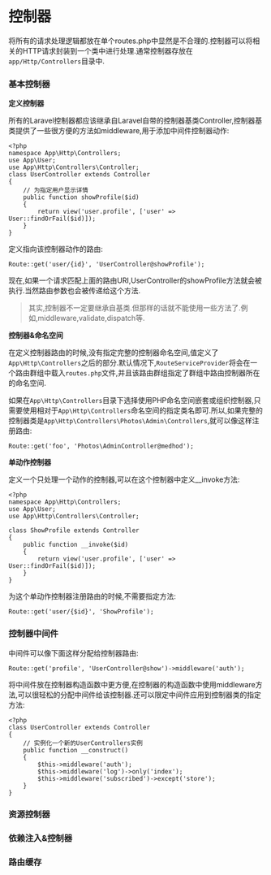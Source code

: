 # 控制器

将所有的请求处理逻辑都放在单个routes.php中显然是不合理的.控制器可以将相关的HTTP请求封装到一个类中进行处理.通常控制器存放在`app/Http/Controllers`目录中.

### 基本控制器

**定义控制器**

所有的Laravel控制器都应该继承自Laravel自带的控制器基类Controller,控制器基类提供了一些很方便的方法如middleware,用于添加中间件控制器动作:

```
<?php
namespace App\Http\Controllers;
use App\User;
use App\Http\Controllers\Controller;
class UserController extends Controller
{
    // 为指定用户显示详情
    public function showProfile($id)
    {
        return view('user.profile', ['user' => User::findOrFail($id)]);
    }
}
```

定义指向该控制器动作的路由:

```
Route::get('user/{id}', 'UserController@showProfile');
```

现在,如果一个请求匹配上面的路由URI,UserController的showProfile方法就会被执行.当然路由参数也会被传递给这个方法.

> 其实,控制器不一定要继承自基类.但那样的话就不能使用一些方法了.例如,middleware,validate,dispatch等.

**控制器&命名空间**

在定义控制器路由的时候,没有指定完整的控制器命名空间,值定义了`App\Http\Controllers`之后的部分.默认情况下,`RouteServiceProvider`将会在一个路由群组中载入`routes.php`文件,并且该路由群组指定了群组中路由控制器所在的命名空间.

如果在`App\Http\Controllers`目录下选择使用PHP命名空间嵌套或组织控制器,只需要使用相对于`App\Http\Controllers`命名空间的指定类名即可.所以,如果完整的控制器类是`App\Http\Controllers\Photos\Admin\Controllers`,就可以像这样注册路由:

```
Route::get('foo', 'Photos\AdminController@medhod');
```

**单动作控制器**

定义一个只处理一个动作的控制器,可以在这个控制器中定义\_\_invoke方法:

```
<?php
namespace App\Http\Controllers;
use App\User;
use App\Http\Controllers\Controller;

class ShowProfile extends Controller
{
    public function __invoke($id)
    {
        return view('user.profile', ['user' => User::findOrFail($id)]);
    }
}
```

为这个单动作控制器注册路由的时候,不需要指定方法:

```
Route::get('user/{$id}', 'ShowProfile');
```

### 控制器中间件

中间件可以像下面这样分配给控制器路由:

```
Route::get('profile', 'UserController@show')->middleware('auth');
```

将中间件放在控制器构造函数中更方便,在控制器的构造函数中使用middleware方法,可以很轻松的分配中间件给该控制器.还可以限定中间件应用到控制器类的指定方法:

```
<?php
class UserController extends Controller
{
    // 实例化一个新的UserControllers实例
    public function __construct()
    {
        $this->middleware('auth');
        $this->middleware('log')->only('index');
        $this->middleware('subscribed')->except('store');
    }
}
```

### 资源控制器

### 依赖注入&控制器

### 路由缓存

